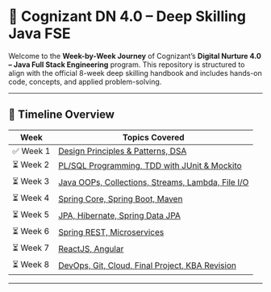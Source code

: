 # 🚀 Cognizant DN 4.0 – Deep Skilling Java FSE

Welcome to the **Week-by-Week Journey** of Cognizant’s **Digital Nurture 4.0 – Java Full Stack Engineering** program. This repository is structured to align with the official 8-week deep skilling handbook and includes hands-on code, concepts, and applied problem-solving.

---

## 📅 Timeline Overview

| Week     | Topics Covered                                                                         |
| -------- | -------------------------------------------------------------------------------------- |
| ✅ Week 1 | [Design Principles & Patterns, DSA](#week-1---design-principles--patterns-dsa)         |
| ⏳ Week 2 | [PL/SQL Programming, TDD with JUnit & Mockito](#week-2---plsql--unit-testing)          |
| ⏳ Week 3 | [Java OOPs, Collections, Streams, Lambda, File I/O](#week-3---core-java-advanced-java) |
| ⏳ Week 4 | [Spring Core, Spring Boot, Maven](#week-4---spring-core-boot--maven)                   |
| ⏳ Week 5 | [JPA, Hibernate, Spring Data JPA](#week-5---jpa--hibernate)                            |
| ⏳ Week 6 | [Spring REST, Microservices](#week-6---spring-rest--microservices)                     |
| ⏳ Week 7 | [ReactJS, Angular](#week-7---frontend-frameworks)                                      |
| ⏳ Week 8 | [DevOps, Git, Cloud, Final Project, KBA Revision](#week-8---devops--final-project)     |


---
